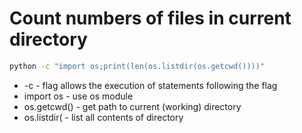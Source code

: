 # Count numbers of files in current directory

```bash
python -c "import os;print(len(os.listdir(os.getcwd())))"
```

- -c - flag allows the execution of statements following the flag
- import os - use os module
- os.getcwd() - get path to current (working) directory
- os.listdir( - list all contents of directory

